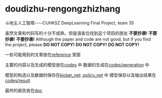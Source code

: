 # doudizhu-rengongzhizhang
斗地主人工智障----CUHKSZ DeepLearning Final Project, team 35

虽然文章和代码写的十分不成熟，但是请各位找到这个项目的朋友 **不要抄袭!** **不要抄袭!** **不要抄袭!**
Although the paper and code are not good, but if you find the project, please **DO NOT COPY!** **DO NOT COPY!** **DO NOT COPY!**

一些可能用到的文章放在[reference](https://github.com/Zzfiv3/doudizhu-rengongzhizhang/reference) 里面

主要的内容以及生成的模型放在[codes](https://github.com/Zzfiv3/doudizhu-rengongzhizhang/tree/main/codes) 中
数据的生成在[codes/generation](https://github.com/Zzfiv3/doudizhu-rengongzhizhang/tree/main/codes/generation) 中

模型的构造以及数据的保存在[kicker_net](https://github.com/Zzfiv3/doudizhu-rengongzhizhang/blob/main/codes/kicker_net.py) ,[policy_net](https://github.com/Zzfiv3/doudizhu-rengongzhizhang/blob/main/codes/policy_net.py) 中
模型保存以及输出结果在[codes/result](https://github.com/Zzfiv3/doudizhu-rengongzhizhang/tree/main/codes/result)

最终的报告放在[doc](https://github.com/Zzfiv3/doudizhu-rengongzhizhang/tree/main/doc)